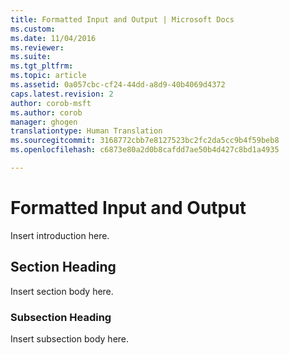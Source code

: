 ```yaml
---
title: Formatted Input and Output | Microsoft Docs
ms.custom: 
ms.date: 11/04/2016
ms.reviewer: 
ms.suite: 
ms.tgt_pltfrm: 
ms.topic: article
ms.assetid: 0a057cbc-cf24-44dd-a8d9-40b4069d4372
caps.latest.revision: 2
author: corob-msft
ms.author: corob
manager: ghogen
translationtype: Human Translation
ms.sourcegitcommit: 3168772cbb7e8127523bc2fc2da5cc9b4f59beb8
ms.openlocfilehash: c6873e80a2d0b8cafdd7ae50b4d427c8bd1a4935

---
```

# Formatted Input and Output
Insert introduction here.  
  
## Section Heading  
 Insert section body here.  
  
### Subsection Heading  
 Insert subsection body here.


<!--HONumber=Jan17_HO2-->


